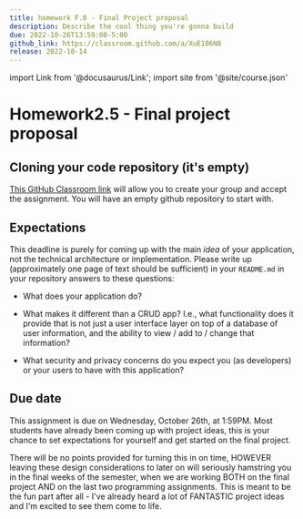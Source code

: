 ```yaml
---
title: homework F.0 - Final Project proposal
description: Describe the cool thing you're gonna build
due: 2022-10-26T13:59:00-5:00
github_link: https://classroom.github.com/a/XuE106N8
release: 2022-10-14
---
```


import Link from '@docusaurus/Link';
import site from '@site/course.json'

# Homework2.5 - Final project proposal

## Cloning your code repository (it's empty)

[This GitHub Classroom link](https://classroom.github.com/a/XuE106N8) will allow you to create your group and accept the assignment. You will have an empty github repository to start with.

## Expectations

This deadline is purely for coming up with the main _idea_ of your application, not the technical architecture or implementation. Please write up (approximately one page of text should be sufficient) in your `README.md` in your repository answers to these questions:

- What does your application do?

- What makes it different than a CRUD app? I.e., what functionality does it provide that is not just a user interface layer on top of a database of user information, and the ability to view / add to / change that information?

- What security and privacy concerns do you expect you (as developers) or your users to have with this application?

## Due date

This assignment is due on Wednesday, October 26th, at 1:59PM. Most students have already been coming up with project ideas, this is your chance to set expectations for yourself and get started on the final project.

There will be no points provided for turning this in on time, HOWEVER leaving these design considerations to later on will seriously hamstring you in the final weeks of the semester, when we are working BOTH on the final project AND on the last two programming assignments. This is meant to be the fun part after all - I've already heard a lot of FANTASTIC project ideas and I'm excited to see them come to life.
